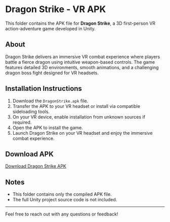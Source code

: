 
# Dragon Strike - VR APK

This folder contains the APK file for **Dragon Strike**, a 3D first-person VR action-adventure game developed in Unity.

## About

Dragon Strike delivers an immersive VR combat experience where players battle a fierce dragon using intuitive weapon-based controls. The game features detailed 3D environments, smooth animations, and a challenging dragon boss fight designed for VR headsets.

## Installation Instructions

1. Download the `DragonStrike.apk` file.  
2. Transfer the APK to your VR headset or install via compatible sideloading tools.  
3. On your VR device, enable installation from unknown sources if required.  
4. Open the APK to install the game.  
5. Launch Dragon Strike on your VR headset and enjoy the immersive combat experience.
## Download APK

[Download Dragon Strike APK](https://drive.google.com/uc?export=download&id=17LHKhFjENhmBrAlEkbDHC2Umk9Cid47E)




## Notes

- This folder contains only the compiled APK file.  
- The full Unity project source code is not included.

---

Feel free to reach out with any questions or feedback!
